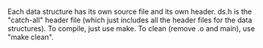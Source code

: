 Each data structure has its own source file and its own header.
ds.h is the "catch-all" header file (which just includes all the header files for the data structures).
To compile, just use make.
To clean (remove .o and main), use "make clean".

